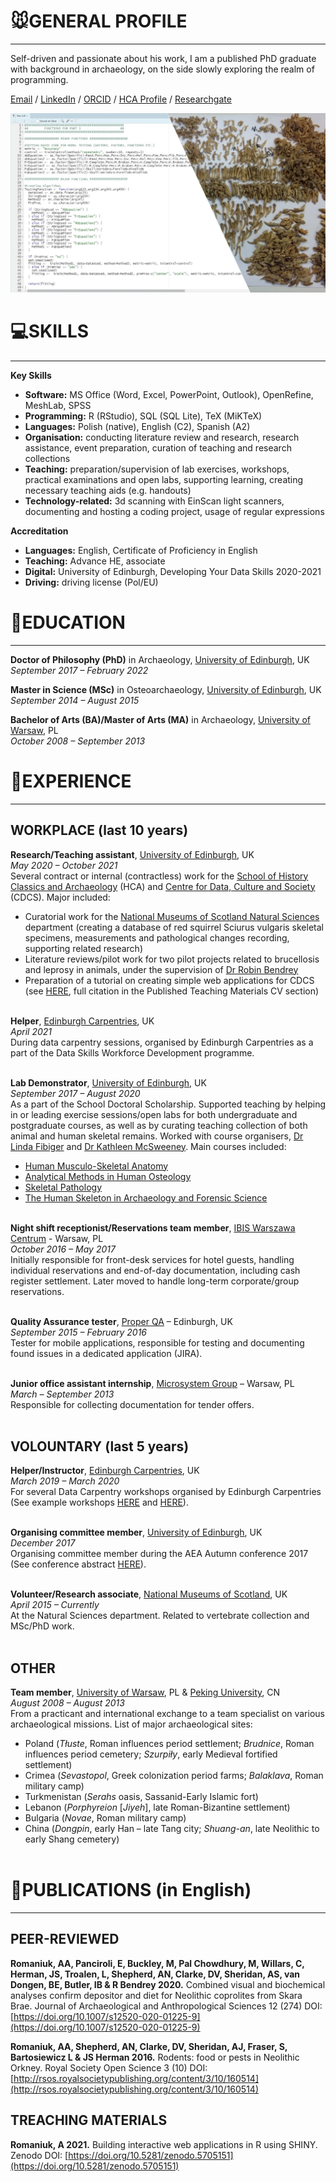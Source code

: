 # 🐭GENERAL PROFILE
---

Self-driven and passionate about his work, I am a published PhD graduate with background in archaeology, on the side slowly exploring the realm of programming.

[Email](mailto:andrzej9001@gmail.com) / [LinkedIn](https://www.linkedin.com/in/andrzej-aleksander-romaniuk-74145292/) / [ORCID](https://orcid.org/0000-0002-4977-9241) / [HCA Profile](https://www.ed.ac.uk/profile/andrzej-romaniuk) / [Researchgate](https://www.researchgate.net/profile/Andrzej-Romaniuk)

![Everything can be classified, as long as you have appropriate data](Background.jpg)

# 💻SKILLS
---

**Key Skills**
-	**Software:**          MS Office (Word, Excel, PowerPoint, Outlook), OpenRefine, MeshLab, SPSS
-	**Programming:**       R (RStudio), SQL (SQL Lite), TeX (MiKTeX)
-	**Languages:**         Polish (native), English (C2), Spanish (A2)
-	**Organisation:**      conducting literature review and research, research assistance, event preparation, curation of teaching and research collections
-	**Teaching:**          preparation/supervision of lab exercises, workshops, practical examinations and
                     open labs, supporting learning, creating necessary teaching aids (e.g. handouts)
-	**Technology-related:**           3d scanning with EinScan light scanners, documenting and hosting a coding project, usage of regular expressions

**Accreditation**
-	**Languages:**        English, Certificate of Proficiency in English
-	**Teaching:**          Advance HE, associate
-	**Digital:**           University of Edinburgh, Developing Your Data Skills 2020-2021
-	**Driving:**           driving license (Pol/EU)

# 🔬EDUCATION
---

**Doctor of Philosophy (PhD)** in Archaeology, [University of Edinburgh](https://www.ed.ac.uk/history-classics-archaeology), UK <br>
*September 2017 – February 2022* <br>

**Master in Science (MSc)** in Osteoarchaeology, [University of Edinburgh](https://www.ed.ac.uk/history-classics-archaeology), UK <br>
*September 2014 – August 2015* <br>

**Bachelor of Arts (BA)/Master of Arts (MA)** in Archaeology, [University of Warsaw](https://www.archeologia.uw.edu.pl/en/new-main-page/), PL <br>
*October 2008 – September 2013* <br>

# 🔨EXPERIENCE
---

## WORKPLACE (last 10 years)

**Research/Teaching assistant**, [University of Edinburgh](https://www.ed.ac.uk/history-classics-archaeology), UK <br>
*May 2020 – October 2021*<br>
Several contract or internal (contractless) work for the [School of History Classics and Archaeology](https://www.ed.ac.uk/history-classics-archaeology) (HCA) and [Centre for Data, Culture and Society](https://www.cdcs.ed.ac.uk/) (CDCS). Major included:<br>
-	Curatorial work for the [National Museums of Scotland Natural Sciences](https://www.nms.ac.uk/collections-research/collections-departments/natural-sciences/) department (creating a database of red squirrel Sciurus vulgaris skeletal specimens, measurements and pathological changes recording, supporting related research)
-	Literature reviews/pilot work for two pilot projects related to brucellosis and leprosy in animals, under the supervision of [Dr Robin Bendrey](https://www.ed.ac.uk/history-classics-archaeology/about-us/staff-profiles/profile_academic.php?search=2&uun=rbendrey)
-	Preparation of a tutorial on creating simple web applications for CDCS (see [HERE](https://doi.org/10.5281/zenodo.5705151), full citation in the Published Teaching Materials CV section)<br><br>

**Helper**, [Edinburgh Carpentries](https://edcarp.github.io/), UK<br>
*April 2021* <br>
During data carpentry sessions, organised by Edinburgh Carpentries as a part of the Data Skills Workforce Development programme.<br><br>


**Lab Demonstrator**, [University of Edinburgh](https://www.ed.ac.uk/history-classics-archaeology), UK <br>
*September 2017 – August 2020*  <br>
As a part of the School Doctoral Scholarship. Supported teaching by helping in or leading exercise sessions/open labs for both undergraduate and postgraduate courses, as well as by curating teaching collection of both animal and human skeletal remains. Worked with course organisers, [Dr Linda Fibiger](https://www.ed.ac.uk/history-classics-archaeology/about-us/staff-profiles/profile_tab1_academic.php?uun=lfibiger) and [Dr Kathleen McSweeney](https://www.ed.ac.uk/history-classics-archaeology/about-us/staff-profiles/profile_academic.php?search=8&uun=kmcsween). Main courses included:  <br> 
-	[Human Musculo-Skeletal Anatomy](http://www.drps.ed.ac.uk/15-16/dpt/cxpghc11367.htm)
-	[Analytical Methods in Human Osteology](http://www.drps.ed.ac.uk/16-17/dpt/cxpghc11230.htm)
-	[Skeletal Pathology](http://www-test.drps.ed.ac.uk/16-17/dpt/cxpghc11231.htm)
-	[The Human Skeleton in Archaeology and Forensic Science](http://www.drps.ed.ac.uk/20-21/dpt/cxarca08014.htm) <br><br>


**Night shift receptionist/Reservations team member**, [IBIS Warszawa Centrum](https://all.accor.com/hotel/2894/index.pl.shtml) - Warsaw, PL  <br>
*October 2016 – May 2017*   <br>
Initially responsible for front-desk services for hotel guests, handling individual reservations and end-of-day documentation, including cash register settlement. Later moved to handle long-term corporate/group reservations.<br><br>


**Quality Assurance tester**, [Proper QA](https://www.properqa.com/) – Edinburgh, UK  <br>
*September 2015 – February 2016* <br>
Tester for mobile applications, responsible for testing and documenting found issues in a dedicated application (JIRA). <br><br>


**Junior office assistant internship**, [Microsystem Group](https://gb.kompass.com/c/microsystem-group-andrzej-synejko-i-joanna-synejko-sp-j/pl080693/) – Warsaw, PL <br>
*March – September 2013* <br>
Responsible for collecting documentation for tender offers. <br><br>


## VOLOUNTARY (last 5 years)

**Helper/Instructor**, [Edinburgh Carpentries](https://edcarp.github.io/), UK <br>
*March 2019 – March 2020* <br>
For several Data Carpentry workshops organised by Edinburgh Carpentries (See example workshops [HERE](https://edcarp.github.io/2019-02-18-edinburgh-business-school/) and [HERE](https://edcarp.github.io/2019-05-06-edinburgh/)).<br><br>


**Organising committee member**, [University of Edinburgh](https://www.ed.ac.uk/history-classics-archaeology), UK <br>
*December 2017* <br>
Organising committee member during the AEA Autumn conference 2017 (See conference abstract [HERE](https://www.ed.ac.uk/files/atoms/files/aea_conference_final_programme.pdf)). <br><br>


**Volunteer/Research associate**, [National Museums of Scotland](https://www.nms.ac.uk/collections-research/collections-departments/natural-sciences/), UK <br>
*April 2015 – Currently* <br>
At the Natural Sciences department. Related to vertebrate collection and MSc/PhD work. <br><br>


## OTHER

**Team member**, [University of Warsaw](https://www.archeologia.uw.edu.pl/en/new-main-page/), PL & [Peking University](http://archaeology.pku.edu.cn/), CN  <br>
*August 2008 – August 2013* <br>
From a practicant and international exchange to a team specialist on various archaeological missions. List of major archaeological sites: <br>
-	Poland (*Tłuste*, Roman influences period settlement; *Brudnice*, Roman influences period cemetery; *Szurpiły*, early Medieval fortified settlement)
-	Crimea (*Sevastopol*, Greek colonization period farms; *Balaklava*, Roman military camp)
-	Turkmenistan (*Serahs* oasis, Sassanid-Early Islamic fort)
-	Lebanon (*Porphyreion* [*Jiyeh*], late Roman-Bizantine settlement)
-	Bulgaria (*Novae*, Roman military camp)
-	China (*Dongpin*, early Han – late Tang city; *Shuang-an*, late Neolithic to early Shang cemetery) <br><br>


# 📖PUBLICATIONS (in English)
---

## PEER-REVIEWED

**Romaniuk, AA, Panciroli, E, Buckley, M, Pal Chowdhury, M, Willars, C, Herman, JS, Troalen, L, Shepherd, AN, Clarke, DV, Sheridan, AS, van Dongen, BE, Butler, IB & R Bendrey 2020.** Combined visual and biochemical analyses confirm depositor and diet for Neolithic coprolites from Skara Brae. Journal of Archaeological and Anthropological Sciences 12 (274) DOI: [https://doi.org/10.1007/s12520-020-01225-9](https://doi.org/10.1007/s12520-020-01225-9)

**Romaniuk, AA, Shepherd, AN, Clarke, DV, Sheridan, AJ, Fraser, S, Bartosiewicz L & JS Herman 2016.** Rodents: food or pests in Neolithic Orkney. Royal Society Open Science 3 (10) DOI: [http://rsos.royalsocietypublishing.org/content/3/10/160514](http://rsos.royalsocietypublishing.org/content/3/10/160514)

  
## TREACHING MATERIALS
  
**Romaniuk, A 2021.** Building interactive web applications in R using SHINY. Zenodo DOI: [https://doi.org/10.5281/zenodo.5705151](https://doi.org/10.5281/zenodo.5705151)


